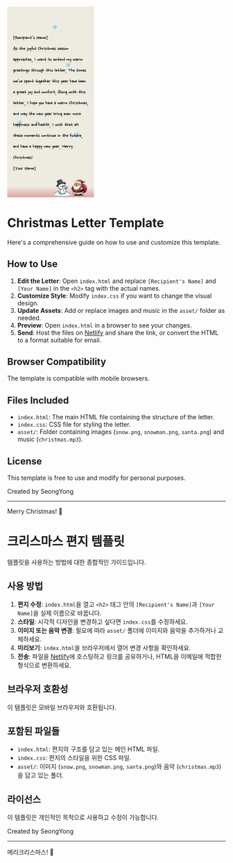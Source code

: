 <img src="./asset/image/example.png" width="200px"/>

# Christmas Letter Template

Here's a comprehensive guide on how to use and customize this template.

## How to Use

1. **Edit the Letter**: Open `index.html` and replace `[Recipient's Name]` and `[Your Name]` in the `<h2>` tag with the actual names.
2. **Customize Style**: Modify `index.css` if you want to change the visual design.
3. **Update Assets**: Add or replace images and music in the `asset/` folder as needed.
4. **Preview**: Open `index.html` in a browser to see your changes.
5. **Send**: Host the files on [Netlify](https://www.netlify.com/) and share the link, or convert the HTML to a format suitable for email.

## Browser Compatibility

The template is compatible with mobile browsers.

## Files Included

- `index.html`: The main HTML file containing the structure of the letter.
- `index.css`: CSS file for styling the letter.
- `asset/`: Folder containing images (`snow.png`, `snowman.png`, `santa.png`) and music (`christmas.mp3`).

## License

This template is free to use and modify for personal purposes.

Created by SeongYong

---

Merry Christmas! 🎄

# 크리스마스 편지 템플릿

템플릿을 사용하는 방법에 대한 종합적인 가이드입니다.

## 사용 방법

1. **편지 수정**: `index.html`을 열고 `<h2>` 태그 안의 `[Recipient's Name]`과 `[Your Name]`을 실제 이름으로 바꿉니다.
2. **스타일**: 시각적 디자인을 변경하고 싶다면 `index.css`를 수정하세요.
3. **이미지 또는 음악 변경**: 필요에 따라 `asset/` 폴더에 이미지와 음악을 추가하거나 교체하세요.
4. **미리보기**: `index.html`을 브라우저에서 열어 변경 사항을 확인하세요.
5. **전송**: 파일을 [Netlify](https://www.netlify.com/)에 호스팅하고 링크를 공유하거나, HTML을 이메일에 적합한 형식으로 변환하세요.

## 브라우저 호환성

이 템플릿은 모바일 브라우저와 호환됩니다.

## 포함된 파일들

- `index.html`: 편지의 구조를 담고 있는 메인 HTML 파일.
- `index.css`: 편지의 스타일을 위한 CSS 파일.
- `asset/`: 이미지 (`snow.png`, `snowman.png`, `santa.png`)와 음악 (`christmas.mp3`)을 담고 있는 폴더.

## 라이선스

이 템플릿은 개인적인 목적으로 사용하고 수정이 가능합니다.

Created by SeongYong

---

메리크리스마스! 🎄
